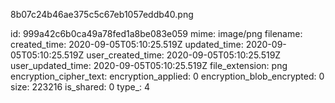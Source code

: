 8b07c24b46ae375c5c67eb1057eddb40.png

id: 999a42c6b0ca49a78fed1a8be083e059
mime: image/png
filename: 
created_time: 2020-09-05T05:10:25.519Z
updated_time: 2020-09-05T05:10:25.519Z
user_created_time: 2020-09-05T05:10:25.519Z
user_updated_time: 2020-09-05T05:10:25.519Z
file_extension: png
encryption_cipher_text: 
encryption_applied: 0
encryption_blob_encrypted: 0
size: 223216
is_shared: 0
type_: 4